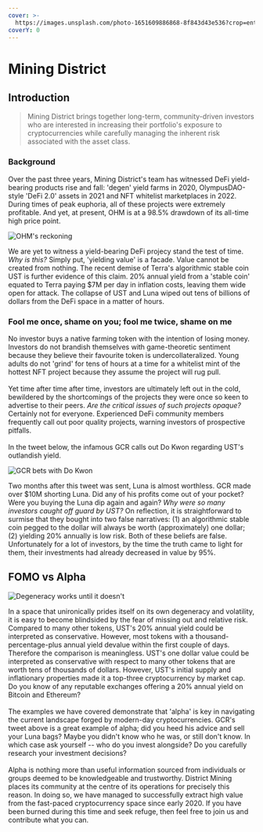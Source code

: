 ```yaml
---
cover: >-
  https://images.unsplash.com/photo-1651609886868-8f843d43e536?crop=entropy&cs=tinysrgb&fm=jpg&ixid=MnwxOTcwMjR8MHwxfHJhbmRvbXx8fHx8fHx8fDE2NTM0NjY2OTc&ixlib=rb-1.2.1&q=80
coverY: 0
---
```


# Mining District

## Introduction

> Mining District brings together long-term, community-driven investors who are interested in increasing their portfolio's exposure to cryptocurrencies while carefully managing the inherent risk associated with the asset class.&#x20;

### Background

Over the past three years, Mining District's team has witnessed DeFi yield-bearing products rise and fall: 'degen' yield farms in 2020, OlympusDAO-style 'DeFi 2.0' assets in 2021 and NFT whitelist marketplaces in 2022. During times of peak euphoria, all of these projects were extremely profitable. And yet, at present, OHM is at a 98.5% drawdown of its all-time high price point.

![OHM's reckoning](https://i.ibb.co/y870xQV/Screenshot-2022-05-25-at-10-26-40.png)

We are yet to witness a yield-bearing DeFi projecy stand the test of time. _Why is this?_ Simply put, 'yielding value' is a facade. Value cannot be created from nothing. The recent demise of Terra's algorithmic stable coin UST is further evidence of this claim. 20% annual yield from a 'stable coin' equated to Terra paying $7M per day in inflation costs, leaving them wide open for attack. The collapse of UST and Luna wiped out tens of billions of dollars from the DeFi space in a matter of hours.

### Fool me once, shame on you; fool me twice, shame on me

No investor buys a native farming token with the intention of losing money. Investors do not brandish themselves with game-theoretic sentiment because they believe their favourite token is undercollateralized. Young adults do not 'grind' for tens of hours at a time for a whitelist mint of the hottest NFT project because they assume the project will rug pull.\
\
Yet time after time after time, investors are ultimately left out in the cold, bewildered by the shortcomings of the projects they were once so keen to advertise to their peers. _Are the critical issues of such projects opaque?_ Certainly not for everyone. Experienced DeFi community members frequently call out poor quality projects, warning investors of prospective pitfalls.\
\
In the tweet below, the infamous GCR calls out Do Kwon regarding UST's outlandish yield.&#x20;

![GCR bets with Do Kwon](https://i.ibb.co/0VM0Th0/Screenshot-2022-05-25-at-11-48-01.png)

Two months after this tweet was sent, Luna is almost worthless. GCR made over $10M shorting Luna. Did any of his profits come out of your pocket? Were you buying the Luna dip again and again? _Why were so many investors caught off guard by UST?_ On reflection, it is straightforward to surmise that they bought into two false narratives: (1) an algorithmic stable coin pegged to the dollar will always be worth (approximately) one dollar; (2) yielding 20% annually is low risk. Both of these beliefs are false. Unfortunately for a lot of investors, by the time the truth came to light for them, their investments had already decreased in value by 95%.

## FOMO vs Alpha

![Degeneracy works until it doesn't](https://yt3.ggpht.com/ytc/AKedOLS6w8dINEg1DoHSg2DBoCdjG3bWSu2-1bBhWLvk=s900-c-k-c0x00ffffff-no-rj)

In a space that unironically prides itself on its own degeneracy and volatility, it is easy to become blindsided by the fear of missing out and relative risk. Compared to many other tokens, UST's 20% annual yield could be interpreted as conservative. However, most tokens with a thousand-percentage-plus annual yield devalue within the first couple of days. Therefore the comparison is meaningless. UST's one dollar value could be interpreted as conservative with respect to many other tokens that are worth tens of thousands of dollars. However, UST's initial supply and inflationary properties made it a top-three cryptocurrency by market cap. Do you know of any reputable exchanges offering a 20% annual yield on Bitcoin and Ethereum?\
\
The examples we have covered demonstrate that 'alpha' is key in navigating the current landscape forged by modern-day cryptocurrencies. GCR's tweet above is a great example of alpha; did you heed his advice and sell your Luna bags? Maybe you didn't know who he was, or still don't know. In which case ask yourself -- who do you invest alongside? Do you carefully research your investment decisions?\
\
Alpha is nothing more than useful information sourced from individuals or groups deemed to be knowledgeable and trustworthy. District Mining places its community at the centre of its operations for precisely this reason. In doing so, we have managed to successfully extract high value from the fast-paced cryptocurrency space since early 2020. If you have been burned during this time and seek refuge, then feel free to join us and contribute what you can.
